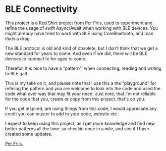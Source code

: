 #  BLE Connectivity
This project is a [Red Shirt](https://en.wikipedia.org/wiki/Redshirt_(stock_character)) project from Per Friis, used to experiment and refine the usage of swift Async/Await when working with BLE devices. 
You might already have tried to work with BLE using CoreBluetooth, and man thats a drag.

The BLE protocol is old and kind of obsolete, but I don't think that we get a new standard for years to come. And even if we did, there will be BLE devices to connect to for ages to come.

Therefor, it is nice to have a "pattern", when connecting, reading and writing to BLE gatt.

This is my take on it, and please note that I use this a the "playground" for refining the pattern and you are welcome to look into the code and used the code what ever way that may fit your need. Just note, that I'm not reliable for the code that you, create or copy from this project. that's on you.

If you get inspired, are using things from this code, I would appreciate any credit you can muster to add to your code, website etc.

I expect to keep using this project, as I get more knowledge and find new better patterns all the time. so checkin once in a wile, and see if I have created some updates.

[Per Friis.](https://friisconsult.com)


